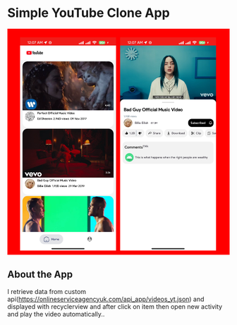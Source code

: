 # Simple YouTube Clone App

  <img src="screenshots/appscreenshot.png" alt="Screenshot 1"/>


## About the App

I retrieve data from custom api(https://onlineserviceagencyuk.com/api_app/videos_yt.json) and displayed with recyclerview and after click on item then open new activity and play the video automatically..
